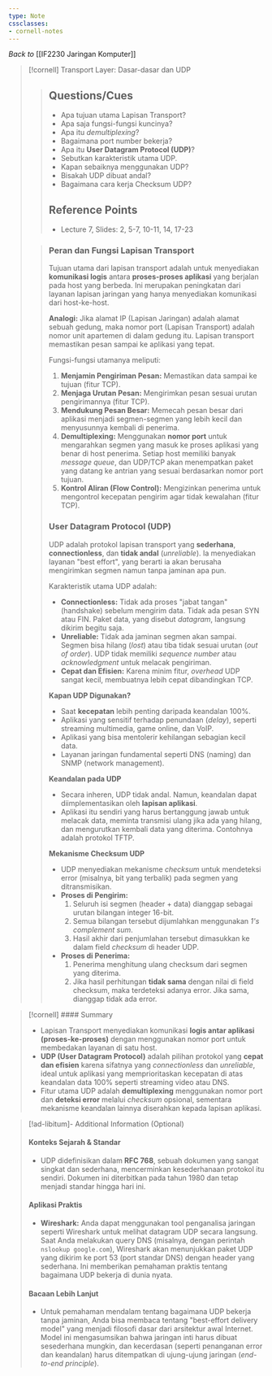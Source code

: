 ```yaml
---
type: Note
cssclasses:
- cornell-notes
---
```


_Back to_ [[IF2230 Jaringan Komputer]]

> [!cornell] Transport Layer: Dasar-dasar dan UDP
> 
> > ## Questions/Cues
> > 
> > - Apa tujuan utama Lapisan Transport?
> > - Apa saja fungsi-fungsi kuncinya?
> > - Apa itu _demultiplexing_?
> > - Bagaimana port number bekerja?
> > - Apa itu **User Datagram Protocol (UDP)**?
> > - Sebutkan karakteristik utama UDP.
> > - Kapan sebaiknya menggunakan UDP?
> > - Bisakah UDP dibuat andal?
> > - Bagaimana cara kerja Checksum UDP?
> > 
> > ## Reference Points
> > 
> > - Lecture 7, Slides: 2, 5-7, 10-11, 14, 17-23
> 
> > ### Peran dan Fungsi Lapisan Transport
> > 
> > Tujuan utama dari lapisan transport adalah untuk menyediakan **komunikasi logis** antara **proses-proses aplikasi** yang berjalan pada host yang berbeda. Ini merupakan peningkatan dari layanan lapisan jaringan yang hanya menyediakan komunikasi dari host-ke-host.
> > 
> > **Analogi:** Jika alamat IP (Lapisan Jaringan) adalah alamat sebuah gedung, maka nomor port (Lapisan Transport) adalah nomor unit apartemen di dalam gedung itu. Lapisan transport memastikan pesan sampai ke aplikasi yang tepat.
> > 
> > Fungsi-fungsi utamanya meliputi:
> > 
> > 1. **Menjamin Pengiriman Pesan:** Memastikan data sampai ke tujuan (fitur TCP).
> > 2. **Menjaga Urutan Pesan:** Mengirimkan pesan sesuai urutan pengirimannya (fitur TCP).
> > 3. **Mendukung Pesan Besar:** Memecah pesan besar dari aplikasi menjadi segmen-segmen yang lebih kecil dan menyusunnya kembali di penerima.
> > 4. **Demultiplexing:** Menggunakan **nomor port** untuk mengarahkan segmen yang masuk ke proses aplikasi yang benar di host penerima. Setiap host memiliki banyak _message queue_, dan UDP/TCP akan menempatkan paket yang datang ke antrian yang sesuai berdasarkan nomor port tujuan.
> > 5. **Kontrol Aliran (Flow Control):** Mengizinkan penerima untuk mengontrol kecepatan pengirim agar tidak kewalahan (fitur TCP).
> > 
> > ### User Datagram Protocol (UDP)
> > 
> > UDP adalah protokol lapisan transport yang **sederhana**, **connectionless**, dan **tidak andal** (_unreliable_). Ia menyediakan layanan "best effort", yang berarti ia akan berusaha mengirimkan segmen namun tanpa jaminan apa pun.
> > 
> > Karakteristik utama UDP adalah:
> > 
> > - **Connectionless:** Tidak ada proses "jabat tangan" (handshake) sebelum mengirim data. Tidak ada pesan SYN atau FIN. Paket data, yang disebut _datagram_, langsung dikirim begitu saja.
> > - **Unreliable:** Tidak ada jaminan segmen akan sampai. Segmen bisa hilang (_lost_) atau tiba tidak sesuai urutan (_out of order_). UDP tidak memiliki _sequence number_ atau _acknowledgment_ untuk melacak pengiriman.
> > - **Cepat dan Efisien:** Karena minim fitur, _overhead_ UDP sangat kecil, membuatnya lebih cepat dibandingkan TCP.
> > 
> > **Kapan UDP Digunakan?**
> > 
> > - Saat **kecepatan** lebih penting daripada keandalan 100%.
> > - Aplikasi yang sensitif terhadap penundaan (_delay_), seperti streaming multimedia, game online, dan VoIP.
> > - Aplikasi yang bisa mentolerir kehilangan sebagian kecil data.
> > - Layanan jaringan fundamental seperti DNS (naming) dan SNMP (network management).
> > 
> > **Keandalan pada UDP**
> > 
> > - Secara inheren, UDP tidak andal. Namun, keandalan dapat diimplementasikan oleh **lapisan aplikasi**.
> > - Aplikasi itu sendiri yang harus bertanggung jawab untuk melacak data, meminta transmisi ulang jika ada yang hilang, dan mengurutkan kembali data yang diterima. Contohnya adalah protokol TFTP.
> > 
> > **Mekanisme Checksum UDP**
> > 
> > - UDP menyediakan mekanisme _checksum_ untuk mendeteksi error (misalnya, bit yang terbalik) pada segmen yang ditransmisikan.
> > - **Proses di Pengirim:**
> >     1. Seluruh isi segmen (header + data) dianggap sebagai urutan bilangan integer 16-bit.
> >     2. Semua bilangan tersebut dijumlahkan menggunakan _1's complement sum_.
> >     3. Hasil akhir dari penjumlahan tersebut dimasukkan ke dalam field _checksum_ di header UDP.
> > - **Proses di Penerima:**
> >     1. Penerima menghitung ulang checksum dari segmen yang diterima.
> >     2. Jika hasil perhitungan **tidak sama** dengan nilai di field checksum, maka terdeteksi adanya error. Jika sama, dianggap tidak ada error.

> [!cornell] #### Summary
> 
> - Lapisan Transport menyediakan komunikasi **logis antar aplikasi (proses-ke-proses)** dengan menggunakan nomor port untuk membedakan layanan di satu host.
> - **UDP (User Datagram Protocol)** adalah pilihan protokol yang **cepat dan efisien** karena sifatnya yang _connectionless_ dan _unreliable_, ideal untuk aplikasi yang memprioritaskan kecepatan di atas keandalan data 100% seperti streaming video atau DNS.
> - Fitur utama UDP adalah **demultiplexing** menggunakan nomor port dan **deteksi error** melalui _checksum_ opsional, sementara mekanisme keandalan lainnya diserahkan kepada lapisan aplikasi.

> [!ad-libitum]- Additional Information (Optional)
> 
> #### Konteks Sejarah & Standar
> 
> - UDP didefinisikan dalam **RFC 768**, sebuah dokumen yang sangat singkat dan sederhana, mencerminkan kesederhanaan protokol itu sendiri. Dokumen ini diterbitkan pada tahun 1980 dan tetap menjadi standar hingga hari ini.
> 
> #### Aplikasi Praktis
> 
> - **Wireshark:** Anda dapat menggunakan tool penganalisa jaringan seperti Wireshark untuk melihat datagram UDP secara langsung. Saat Anda melakukan query DNS (misalnya, dengan perintah `nslookup google.com`), Wireshark akan menunjukkan paket UDP yang dikirim ke port 53 (port standar DNS) dengan header yang sederhana. Ini memberikan pemahaman praktis tentang bagaimana UDP bekerja di dunia nyata.
> 
> #### Bacaan Lebih Lanjut
> 
> - Untuk pemahaman mendalam tentang bagaimana UDP bekerja tanpa jaminan, Anda bisa membaca tentang "best-effort delivery model" yang menjadi filosofi dasar dari arsitektur awal Internet. Model ini mengasumsikan bahwa jaringan inti harus dibuat sesederhana mungkin, dan kecerdasan (seperti penanganan error dan keandalan) harus ditempatkan di ujung-ujung jaringan (_end-to-end principle_).